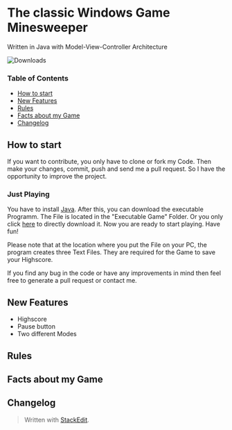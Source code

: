 # The classic Windows Game Minesweeper 
Written in Java with Model-View-Controller Architecture

![Downloads](https://img.shields.io/github/downloads/fatadmiraltot/minesweeper-java/total)
### Table of Contents
- [How to start](#how-to-start)
- [New Features](#new-features)
- [Rules](#rules)
- [Facts about my Game](#facts-about-my-game)
- [Changelog](#changelog)

## How to start
If you want to contribute, you only have to clone or fork my Code. Then make your changes, commit, push and send me a pull request. So I have the opportunity to improve the project.
### Just Playing
You have to install [Java](https://java.com/de/download/help/download_options.xml). 
After this, you can download the executable Programm. The File is located in the "Executable Game" Folder.
Or you only click [here](https://github.com/fatAdmiralTot/Minesweeper-Java/releases/download/v1.0.0/Minesweeper-Java.jar) to directly download it.
Now you are ready to start playing. Have fun!

Please note that at the location where you put the File on your PC, the program creates three Text Files. They are required for the Game to save your Highscore.

If you find any bug in the code or have any improvements in mind then feel free to generate a pull request or contact me.

## New Features
- Highscore
- Pause button
- Two different Modes
## Rules

## Facts about my Game

## Changelog




> Written with [StackEdit](https://stackedit.io/).
